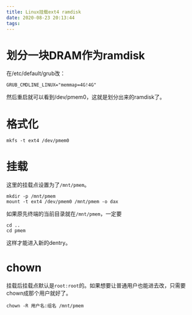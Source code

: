 ```yaml
---
title: Linux挂载ext4 ramdisk
date: 2020-08-23 20:13:44
tags:
---
```


# 划分一块DRAM作为ramdisk
在/etc/default/grub改：
```
GRUB_CMDLINE_LINUX="memmap=4G!4G"
```
然后重启就可以看到/dev/pmem0，这就是划分出来的ramdisk了。

# 格式化
```shell
mkfs -t ext4 /dev/pmem0
```
# 挂载
这里的挂载点设置为了`/mnt/pmem`。
```shell
mkdir -p /mnt/pmem
mount -t ext4 /dev/pmem0 /mnt/pmem -o dax
```
如果原先终端的当前目录就在`/mnt/pmem`，一定要
```shell
cd ..
cd pmem
```
这样才能进入新的dentry。

# chown
挂载后挂载点默认是`root:root`的。如果想要让普通用户也能进去改，只需要chown成那个用户就好了。
```shell
chown -R 用户名:组名 /mnt/pmem
```
